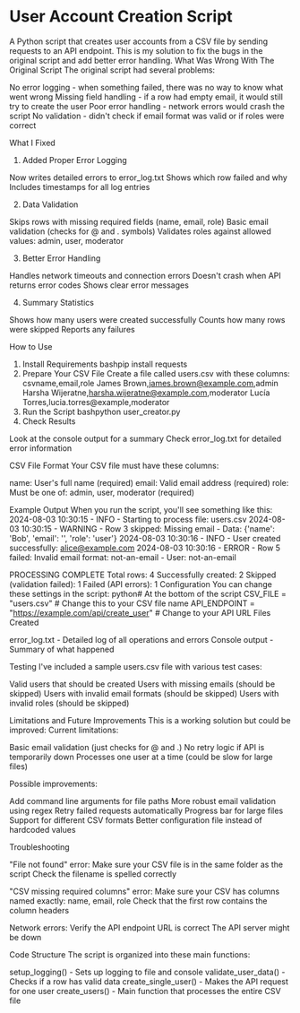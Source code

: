 User Account Creation Script
==================================================
A Python script that creates user accounts from a CSV file by sending requests to an API endpoint. This is my solution to fix the bugs in the original script and add better error handling.
What Was Wrong With The Original Script
The original script had several problems:

No error logging - when something failed, there was no way to know what went wrong
Missing field handling - if a row had empty email, it would still try to create the user
Poor error handling - network errors would crash the script
No validation - didn't check if email format was valid or if roles were correct

What I Fixed
1. Added Proper Error Logging

Now writes detailed errors to error_log.txt
Shows which row failed and why
Includes timestamps for all log entries

2. Data Validation

Skips rows with missing required fields (name, email, role)
Basic email validation (checks for @ and . symbols)
Validates roles against allowed values: admin, user, moderator

3. Better Error Handling

Handles network timeouts and connection errors
Doesn't crash when API returns error codes
Shows clear error messages

4. Summary Statistics

Shows how many users were created successfully
Counts how many rows were skipped
Reports any failures

How to Use
1. Install Requirements
bashpip install requests
2. Prepare Your CSV File
Create a file called users.csv with these columns:
csvname,email,role
James Brown,james.brown@example.com,admin
Harsha Wijeratne,harsha.wijeratne@example.com,moderator
Lucía Torres,lucia.torres@example,moderator
3. Run the Script
bashpython user_creator.py
4. Check Results

Look at the console output for a summary
Check error_log.txt for detailed error information

CSV File Format
Your CSV file must have these columns:

name: User's full name (required)
email: Valid email address (required)
role: Must be one of: admin, user, moderator (required)

Example Output
When you run the script, you'll see something like this:
2024-08-03 10:30:15 - INFO - Starting to process file: users.csv
2024-08-03 10:30:15 - WARNING - Row 3 skipped: Missing email - Data: {'name': 'Bob', 'email': '', 'role': 'user'}
2024-08-03 10:30:16 - INFO - User created successfully: alice@example.com
2024-08-03 10:30:16 - ERROR - Row 5 failed: Invalid email format: not-an-email - User: not-an-email


PROCESSING COMPLETE
Total rows: 4
Successfully created: 2
Skipped (validation failed): 1
Failed (API errors): 1
Configuration
You can change these settings in the script:
python# At the bottom of the script
CSV_FILE = "users.csv"          # Change this to your CSV file name
API_ENDPOINT = "https://example.com/api/create_user"  # Change to your API URL
Files Created

error_log.txt - Detailed log of all operations and errors
Console output - Summary of what happened

Testing
I've included a sample users.csv file with various test cases:

Valid users that should be created
Users with missing emails (should be skipped)
Users with invalid email formats (should be skipped)
Users with invalid roles (should be skipped)

Limitations and Future Improvements
This is a working solution but could be improved:
Current limitations:

Basic email validation (just checks for @ and .)
No retry logic if API is temporarily down
Processes one user at a time (could be slow for large files)

Possible improvements:

Add command line arguments for file paths
More robust email validation using regex
Retry failed requests automatically
Progress bar for large files
Support for different CSV formats
Better configuration file instead of hardcoded values

Troubleshooting

"File not found" error:
Make sure your CSV file is in the same folder as the script
Check the filename is spelled correctly

"CSV missing required columns" error:
Make sure your CSV has columns named exactly: name, email, role
Check that the first row contains the column headers

Network errors:
Verify the API endpoint URL is correct
The API server might be down

Code Structure
The script is organized into these main functions:

setup_logging() - Sets up logging to file and console
validate_user_data() - Checks if a row has valid data
create_single_user() - Makes the API request for one user
create_users() - Main function that processes the entire CSV file